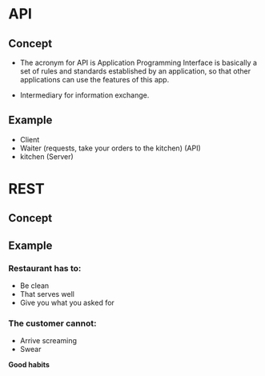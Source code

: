 # API

## Concept 
- The acronym for API is Application Programming Interface is basically a set of rules and standards established by an application, so that other applications can use the features of this app.

- Intermediary for information exchange.

## Example
- Client
- Waiter (requests, take your orders to the kitchen) (API)
- kitchen (Server)

# REST

## Concept

## Example
### Restaurant has to:
- Be clean
- That serves well
- Give you what you asked for
### The customer cannot:
- Arrive screaming
- Swear

**Good habits**

